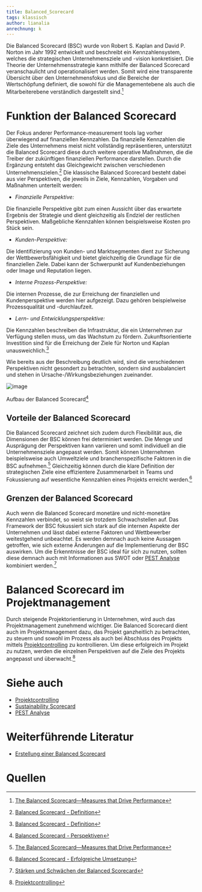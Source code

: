 ```yaml
---
title: Balanced_Scorecard
tags: klassisch
author: lianalia
anrechnung: k
---
```


Die Balanced Scorecard (BSC) wurde von Robert S. Kaplan and David P. Norton im Jahr 1992 entwickelt und beschreibt ein Kennzahlensystem, welches die strategischen 
Unternehmensziele und -vision konkretisiert. Die Theorie der Unternehmensstrategie kann mithilfe der Balanced Scorecard veranschaulicht und operationalisiert werden. Somit wird 
eine transparente Übersicht über den Unternehmensfokus und die Bereiche der Wertschöpfung definiert, die sowohl für die Managementebene als auch die Mitarbeiterebene 
verständlich dargestellt sind.[^1]

# Funktion der Balanced Scorecard

Der Fokus anderer Performance-measurement tools lag vorher überwiegend auf finanziellen Kennzahlen. Da finanzielle Kennzahlen die Ziele des Unternehmens meist nicht vollständig 
repräsentieren, unterstützt die Balanced Scorecard diese durch weitere operative Maßnahmen, die die Treiber der zukünftigen finanziellen Performance darstellen. Durch die 
Ergänzung entsteht das Gleichgewicht zwischen verschiedenen Unternehmenszielen.[^2] Die klassische Balanced Scorecard besteht dabei aus vier Perspektiven, die jeweils in Ziele, 
Kennzahlen, Vorgaben und Maßnahmen unterteilt werden:

*	*Finanzielle Perspektive:*

Die finanzielle Perspektive gibt zum einen Aussicht über das erwartete Ergebnis der Strategie und dient gleichzeitig als Endziel der restlichen Perspektiven. Maßgebliche 
Kennzahlen können beispielsweise Kosten pro Stück sein. 
*	*Kunden-Perspektive:*

Die Identifizierung von Kunden- und Marktsegmenten dient zur Sicherung der Wettbewerbsfähigkeit und bietet gleichzeitig die Grundlage für die finanziellen Ziele. Dabei kann der 
Schwerpunkt auf Kundenbeziehungen oder Image und Reputation liegen.
*	*Interne Prozess-Perspektive:*

Die internen Prozesse, die zur Erreichung der finanziellen und Kundenperspektive werden hier aufgezeigt. Dazu gehören beispielweise Prozessqualität und -durchlaufzeit. 
*	*Lern- und Entwicklungsperspektive:*

Die Kennzahlen beschreiben die Infrastruktur, die ein Unternehmen zur Verfügung stellen muss, um das Wachstum zu fördern. Zukunftsorientierte Investition sind für die Erreichung 
der Ziele für Norton und Kaplan unausweichlich.[^2] 
 
Wie bereits aus der Beschreibung deutlich wird, sind die verschiedenen Perspektiven nicht gesondert zu betrachten, sondern sind ausbalanciert und stehen in 
Ursache-/Wirkungsbeziehungen zueinander. 

![image](https://user-images.githubusercontent.com/92790509/142918493-b6c3cf08-d03d-4fd9-90f6-57578f7b8edf.png) 

Aufbau der Balanced Scorecard[^3]

## Vorteile der Balanced Scorecard

Die Balanced Scorecard zeichnet sich zudem durch Flexibilität aus, die Dimensionen der BSC können frei determiniert werden. Die Menge und Ausprägung der Perspektiven kann 
variieren und somit individuell an die Unternehmensziele angepasst werden. Somit können Unternehmen beispielsweise auch Umweltziele und branchenspezifische Faktoren in die BSC 
aufnehmen.[^1] Gleichzeitig können durch die klare Definition der strategischen Ziele eine effizientere Zusammenarbeit in Teams und Fokussierung auf wesentliche Kennzahlen eines Projekts erreicht werden.[^4]

## Grenzen der Balanced Scorecard

Auch wenn die Balanced Scorecard monetäre und nicht-monetäre Kennzahlen verbindet, so weist sie trotzdem Schwachstellen auf. Das Framework der BSC fokussiert sich stark auf die 
internen Aspekte der Unternehmen und lässt dabei externe Faktoren und Wettbewerber weitestgehend unbeachtet. Es werden demnach auch keine Aussagen getroffen, wie sich externe 
Änderungen auf die Implementierung der BSC auswirken. Um die Erkenntnisse der BSC ideal für sich zu nutzen, sollten diese demnach auch mit Informationen aus SWOT oder 
[PEST Analyse](PEST_Analyse.md) kombiniert werden.[^5]

# Balanced Scorecard im Projektmanagement 

Durch steigende Projektorientierung in Unternehmen, wird auch das Projektmanagement zunehmend wichtiger. Die Balanced Scorecard dient auch im Projektmanagement dazu, das Projekt 
ganzheitlich zu betrachten, zu steuern und sowohl im Prozess als auch bei Abschluss des Projekts mittels [Projektcontrolling](Projektcontrolling.md) zu kontrollieren. Um diese erfolgreich im Projekt zu nutzen, werden die einzelnen Perspektiven auf die Ziele des Projekts angepasst und überwacht.[^6] 


# Siehe auch

* [Projektcontrolling](Projektcontrolling.md)
* [Sustainability Scorecard](Sustainability_Scorecard.md)
* [PEST Analyse](PEST_Analyse.md)

# Weiterführende Literatur

* [Erstellung einer Balanced Scorecard](https://blog.hubspot.de/sales/balanced-scorecard)

# Quellen

[^1]: [The Balanced Scorecard—Measures that Drive Performance](https://hbr.org/1992/01/the-balanced-scorecard-measures-that-drive-performance-2)
[^2]: [Balanced Scorecard - Definition](https://wirtschaftslexikon.gabler.de/definition/balanced-scorecard-28000)
[^3]: [Balanced Scorecard - Perspektiven](https://wirtschaftslexikon.gabler.de/sites/default/files/styles/max_2600x2600/public/images/wilex/73332.png?itok=xfg9pi_D)
[^4]: [Balanced Scorecard - Erfolgreiche Umsetzung](https://www.it-markt.ch/news/2019-02-18/erfolgreiche-strategieumsetzung-5-vorteile-der-balanced-scorecard)
[^5]:[Stärken und Schwächen der Balanced Scorecard](https://www.researchgate.net/publication/308118049_BALANCED_SCORECARD_WEAKNESSES_STRENGTHS_and_ITS_ABILITY_as_PERFORMANCE_MANAGEMENT_SYSTEM_VERSUS_OTHER_PERFORMANCE_MANAGEMENT_SYSTEMS)
[^6]: [Projektcontrolling](https://www.business-wissen.de/hb/projektcontrolling-auf-basis-des-balanced-scorecard-konzepts/)

